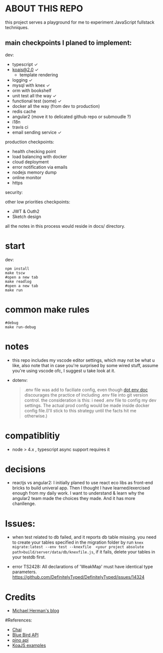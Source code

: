 # ABOUT THIS REPO
this project serves a playground for me to experiment JavaScript fullstack techniques.

## main checkpoints I planed to implement:
dev:
* typescript ✓
* koajs@2.0 ✓
    * template rendering
* logging ✓
* mysql with knex ✓
* orm with bookshelf
* unit test all the way ✓
* functional test (some) ✓
* docker all the way (from dev to production)
* redis cache
* angular2 (move it to delicated github repo or submoudle ?)
* i18n
* travis ci
* email sending service ✓

production checkpoints:
* health checking point
* load balancing with docker
* cloud deployment
* error notification via emails
* nodejs memory dump
* online monitor
* https

security:


other low priorities checkpoints:
* JWT & Outh2
* Sketch design

all the notes in this process would reside in docs/ directory.


# start

dev:
```shell
npm install
make tscw
#open a new tab
make readlog
#open a new tab
make run
```

# common make rules

```shell
#debug
make run-debug
```

# notes
* this repo includes my vscode editor settings, which may not be what u like, also note that in case 
you're surprised by some wired stuff, assume you're using vscode ofc, I suggest u take look at it.

* dotenv:
    > .env file was add to faciliate config, even though [dot env doc](https://www.npmjs.com/package/dotenv) discourages the practice of including .env file into git version control. the consideration is this: i need .env file to config my dev
    settings. The actual prod config would be made inside docker config file.(I'll stick to this strategy until the facts hit me otherwise.)


# compatiblitiy
* node > 4.x ,  typescript async support requires it


# decisions
* reactjs vs angular2:
    I initially planed to use react eco libs as front-end bricks to build univeral app. Then I thought
    I have learned/exercised enough from my daily work. I want to understand & learn why the angular2 team
    made the choices they made. And it has more chanllenge.


# Issues:

* when test related to db failed, and it reports db table missing. you need to create your tables specified in the 
migration folder by run `knex migrate:latest --env test --knexfile  <your project absolute path>build/server/data/db/knexfile.js`,
if it fails, delete your tables in your testdb first.


*  error TS2428: All declarations of 'WeakMap' must have identical type parameters.
https://github.com/DefinitelyTyped/DefinitelyTyped/issues/14324



# Credits
* [Michael Herman's blog](http://mherman.org/)


#References:

* [Chai](http://chaijs.com/api/bdd/)
* [Blue Bird API](http://bluebirdjs.com/docs/api-reference.html)
* [pino api](https://github.com/pinojs/pino/blob/master/docs/API.md#error)
* [KoaJS examples](https://github.com/koajs/examples)